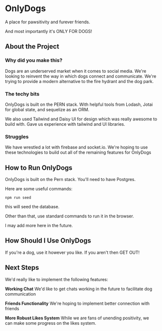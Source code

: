 # OnlyDogs
 A place for pawsitivity and furever friends.

 And most importantly it's ONLY FOR DOGS!

 ## About the Project

### Why did you make this?
 Dogs are an underserved market when it comes to social media. We're looking to reinvent the way in which dogs connect and communicate. We're trying to provide a modern alternative to the fire hydrant and the dog park.

 ### The techy bits

 OnlyDogs is built on the PERN stack. With helpful tools from Lodash, Jotai for global state, and sequelize as an ORM.

 We also used Tailwind and Daisy UI for design which was really awesome to build with. Gave us experience with tailwind and UI libraries.

 ### Struggles

 We have wrestled a lot with firebase and socket.io. We're hoping to use these technologies to build out all of the remaining features for OnlyDogs

 ## How to Run OnlyDogs

 OnlyDogs is built on the Pern stack. You'll need to have Postgres.

 Here are some useful commands:

 ```npm run seed```

 this will seed the database.

 Other than that, use standard commands to run it in the browser.

 I may add more here in the future.

 ## How Should I Use OnlyDogs

 If you're a dog, use it however you like. If you aren't then GET OUT!

 ## Next Steps

 We'd really like to implement the following features:

**Working Chat**
We'd like to get chats working in the future to facilitate dog communication

**Friends Functionality**
We're hoping to implement better connection with friends

**More Robust Likes System** While we are fans of unending positivity, we can make some progress on the likes system.
